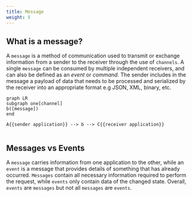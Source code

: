```yaml
---
title: Message
weight: 5
---
```


## What is a message?
A `message` is a method of communication used to transmit or exchange information from a sender to the receiver through the use of `channels`. A single `message` can be consumed by multiple independent receivers, and can also be defined as an _event_ or _command_. The sender includes in the message a payload of data that needs to be processed and serialized by the receiver into an appropriate format e.g JSON, XML, binary, etc.


``` mermaid
graph LR
subgraph one[channel]
b([message])
end

A{{sender application}} --> b --> C{{receiver application}}
  
```

## Messages vs Events
A `message` carries information from one application to the other, while an `event` is a message that provides details of something that has already occurred. `Messages` contain all necessary information required to perform the request, while `events` only contain data of the changed state.
Overall, `events` are `messages` but not all `messages` are `events`.

